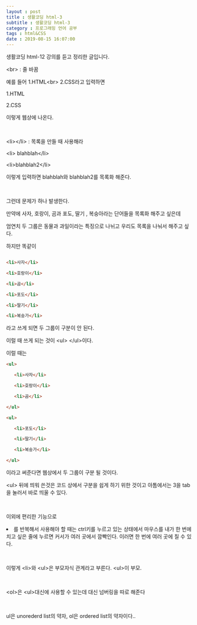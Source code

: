 ```yaml
---
layout : post
title : 생활코딩 html-3
subtitle : 생활코딩 html-3
category : 프로그래밍 언어 공부
tags : html&CSS
date : 2019-08-15 16:07:00
---
```


생활코딩 html-12 강의를 듣고 정리한 글입니다.  

\<br\> : 줄 바꿈  

예를 들어 1.HTML\<br\> 2.CSS라고 입력하면   

1.HTML  

2.CSS  

이렇게 웹상에 나온다.  

​

\<li\>\<\/li\> :  목록을 만들 때 사용해라   

\<li\> blahblah\<\/li\>   

\<li\>blahblah2\<\/li\>  

이렇게 입력하면 blahblah와 blahblah2를 목록화 해준다.

​

그런데 문제가 하나 발생한다.

만약에 사자, 호랑이, 곰과 포도, 딸기 , 복숭아라는 단어들을 목록화 해주고 싶은데

엄연치 두 그룹은 동물과 과일이라는 특징으로 나뉘고 우리도 목록을 나눠서 해주고 싶다.

하지만 똑같이
```html

<li>사자</li>

<li>호랑이</li>

<li>곰</li>

<li>포도</li>

<li>딸기</li>

<li>복숭가</li>
```

라고 쓰게 되면 두 그룹이 구분이 안 된다.

이럴 때 쓰게 되는 것이 \<ul\> \<\/ul\>이다.

이럴 때는

```html
<ul>

   <li>사자</li>

   <li>호랑이</li>

   <li>곰</li>

</ul>

<ul>

   <li>포도</li>

   <li>딸기</li>

   <li>복숭가</li>

</ul>
```
이라고 써준다면 웹상에서 두 그룹이 구분 될 것이다.

\<ul\> 뒤에 띄워 쓴것은 코드 상에서 구분을 쉽게 하기 위한 것이고 아톰에서는 3을 tab을 눌러서 바로 띄울 수 있다.

​

이외에 편리한 기능으로 <li>를 반복해서 사용해야 할 때는 ctrl키를 누르고 있는 상태에서 마우스를 내가 한 번에 치고 싶은 줄에 누르면 커서가 여러 곳에서 깜빡인다. 이러면 한 번에 여러 곳에 칠 수 있다.

​

이렇게 \<li\>와 \<ul\>은 부모자식 관계라고 부른다. \<ul\>이 부모.

​

\<ol\>은 \<ul\>대신에 사용할 수 있는데 대신 넘버링을 따로 해준다

​

ul은 unorederd list의 약자, ol은 ordered list의 약자이다..

​
